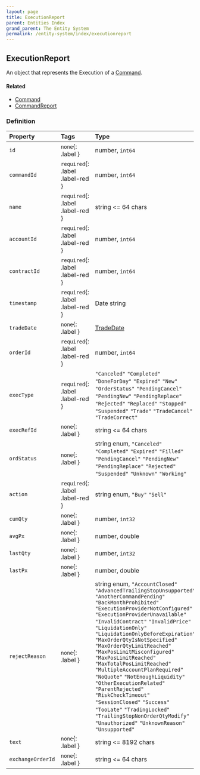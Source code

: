 ```yaml
---
layout: page
title: ExecutionReport
parent: Entities Index
grand_parent: The Entity System
permalink: /entity-system/index/executionreport
---
```


## ExecutionReport
An object that represents the Execution of a [Command]({{site.baseurl}}/entity-system/index/command).

#### Related
- [Command]({{site.baseurl}}/entity-system/index/command)
- [CommandReport]({{site.baseurl}}/entity-system/index/commandreport)

### Definition

| Property | Tags | Type | Remarks
|:---------|:-----|:-----|:-------
| `id` | `none`{: .label } | number, `int64` | 
| `commandId` | `required`{: .label .label-red } | number, `int64` | The entity ID of the associated [Command]({{site.baseurl}}/entity-system/index/command).
| `name` | `required`{: .label .label-red } | string <= 64 chars | 
| `accountId` | `required`{: .label .label-red } | number, `int64` | The entity ID of the associated [Account]({{site.baseurl}}/entity-system/index/account).
| `contractId` | `required`{: .label .label-red } | number, `int64` | The entity ID of the associated [Contract]({{site.baseurl}}/entity-system/index/contract).
| `timestamp` | `required`{: .label .label-red } | Date string | 
| `tradeDate` | `none`{: .label } | [TradeDate]({{site.baseurl}}/entity-system/index/tradedate) | 
| `orderId` | `required`{: .label .label-red } | number, `int64` | The entity ID of the associated [Order]({{site.baseurl}}/entity-system/index/order)
| `execType` | `required`{: .label .label-red } | `"Canceled"` `"Completed"` `"DoneForDay"` `"Expired"` `"New"` `"OrderStatus"` `"PendingCancel"` `"PendingNew"` `"PendingReplace"` `"Rejected"` `"Replaced"` `"Stopped"` `"Suspended"` `"Trade"` `"TradeCancel"` `"TradeCorrect"` | 
| `execRefId` | `none`{: .label } | string <= 64 chars | 
| `ordStatus` | `none`{: .label } | string enum, `"Canceled"` `"Completed"` `"Expired"` `"Filled"` `"PendingCancel"` `"PendingNew"` `"PendingReplace"` `"Rejected"` `"Suspended"` `"Unknown"` `"Working"` | Status of the associated [Order]({{site.baseurl}}/entity-system/index/order).
| `action` | `required`{: .label .label-red } | string enum, `"Buy"` `"Sell"` | 
| `cumQty` | `none`{: .label } | number, `int32` | 
| `avgPx` | `none`{: .label } | number, double | 
| `lastQty` | `none`{: .label } | number, `int32` | 
| `lastPx` | `none`{: .label } | number, double | 
| `rejectReason` | `none`{: .label } | string enum, `"AccountClosed"` `"AdvancedTrailingStopUnsupported"` `"AnotherCommandPending"` `"BackMonthProhibited"` `"ExecutionProviderNotConfigured"` `"ExecutionProviderUnavailable"` `"InvalidContract"` `"InvalidPrice"` `"LiquidationOnly"` `"LiquidationOnlyBeforeExpiration"` `"MaxOrderQtyIsNotSpecified"` `"MaxOrderQtyLimitReached"` `"MaxPosLimitMisconfigured"` `"MaxPosLimitReached"` `"MaxTotalPosLimitReached"` `"MultipleAccountPlanRequired"` `"NoQuote"` `"NotEnoughLiquidity"` `"OtherExecutionRelated"` `"ParentRejected"` `"RiskCheckTimeout"` `"SessionClosed"` `"Success"` `"TooLate"` `"TradingLocked"` `"TrailingStopNonOrderQtyModify"` `"Unauthorized"` `"UnknownReason"` `"Unsupported"` | 
| `text` | `none`{: .label } | string <= 8192 chars | 
| `exchangeOrderId` | `none`{: .label } | string <= 64 chars | 